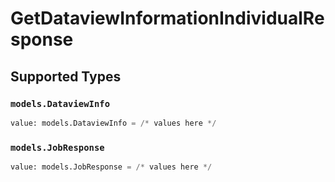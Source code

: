 # GetDataviewInformationIndividualResponse


## Supported Types

### `models.DataviewInfo`

```python
value: models.DataviewInfo = /* values here */
```

### `models.JobResponse`

```python
value: models.JobResponse = /* values here */
```

